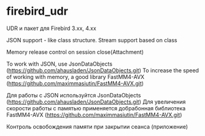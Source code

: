 # firebird_udr
UDR и пакет для Firebird 3.xx, 4.xx

JSON support - like class structure.
Stream support based on class

Memory release control on session close(Attachment)

To work with JSON, use JsonDataObjects (https://github.com/ahausladen/JsonDataObjects.git)
To increase the speed of working with memory, a good library FastMM4-AVX (https://github.com/maximmasiutin/FastMM4-AVX.git)


Для работы с JSON используйтся JsonDataObjects (https://github.com/ahausladen/JsonDataObjects.git)
Для увеличения скорости работы с памятью применяется добрабонная библиотека FastMM4-AVX (https://github.com/maximmasiutin/FastMM4-AVX.git)

Контроль освобождения памяти при закрытии сеанса (приложение)
